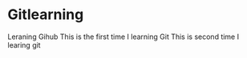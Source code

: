 # Gitlearning
Leraning Gihub
This is the first time I learning Git
This is second time I learing git
